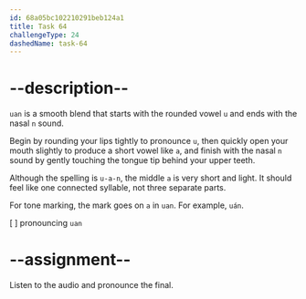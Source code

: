 ```yaml
---
id: 68a05bc102210291beb124a1
title: Task 64
challengeType: 24
dashedName: task-64
---
```


<!--SPEAKING-->

<!-- (Audio) A: uan -->

# --description--

`uan` is a smooth blend that starts with the rounded vowel `u` and ends with the nasal `n` sound.

Begin by rounding your lips tightly to pronounce `u`, then quickly open your mouth slightly to produce a short vowel like `a`, and finish with the nasal `n` sound by gently touching the tongue tip behind your upper teeth.

Although the spelling is `u-a-n`, the middle `a` is very short and light. It should feel like one connected syllable, not three separate parts.

For tone marking, the mark goes on `a` in `uan`. For example, `uán`.

[ ] pronouncing `uan`

# --assignment--

Listen to the audio and pronounce the final.
